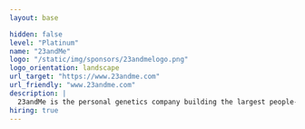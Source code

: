 ```yaml
---
layout: base

hidden: false
level: "Platinum"
name: "23andMe"
logo: "/static/img/sponsors/23andmelogo.png"
logo_orientation: landscape
url_target: "https://www.23andme.com"
url_friendly: "www.23andme.com"
description: |
  23andMe is the personal genetics company building the largest people-powered platform for health, ancestry and drug discovery. We hope to empower people through access and understanding of their genetic data. Knowing your genetic health information will help you make better decisions.  23andMe is the only company in the world built to power global genetic research and translate the information into novel discoveries and therapeutics -- all with the power of consumer participation.
hiring: true
---
```

